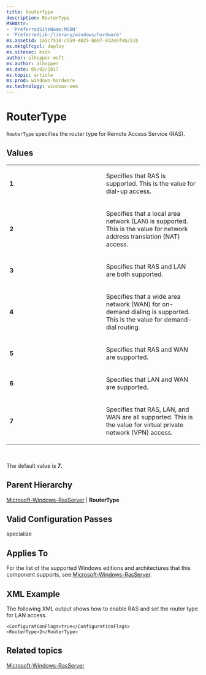 ```yaml
---
title: RouterType
description: RouterType
MSHAttr:
- 'PreferredSiteName:MSDN'
- 'PreferredLib:/library/windows/hardware'
ms.assetid: 1a5c7538-c559-4825-b697-832e5feb251b
ms.mktglfcycl: deploy
ms.sitesec: msdn
author: alhopper-msft
ms.author: alhopper
ms.date: 05/02/2017
ms.topic: article
ms.prod: windows-hardware
ms.technology: windows-oem
---
```


# RouterType


`RouterType` specifies the router type for Remote Access Service (RAS).

## Values


<table>
<colgroup>
<col width="50%" />
<col width="50%" />
</colgroup>
<tbody>
<tr class="odd">
<td><p><strong>1</strong></p></td>
<td><p>Specifies that RAS is supported. This is the value for dial-up access.</p></td>
</tr>
<tr class="even">
<td><p><strong>2</strong></p></td>
<td><p>Specifies that a local area network (LAN) is supported. This is the value for network address translation (NAT) access.</p></td>
</tr>
<tr class="odd">
<td><p><strong>3</strong></p></td>
<td><p>Specifies that RAS and LAN are both supported.</p></td>
</tr>
<tr class="even">
<td><p><strong>4</strong></p></td>
<td><p>Specifies that a wide area network (WAN) for on-demand dialing is supported. This is the value for demand-dial routing.</p></td>
</tr>
<tr class="odd">
<td><p><strong>5</strong></p></td>
<td><p>Specifies that RAS and WAN are supported.</p></td>
</tr>
<tr class="even">
<td><p><strong>6</strong></p></td>
<td><p>Specifies that LAN and WAN are supported.</p></td>
</tr>
<tr class="odd">
<td><p><strong>7</strong></p></td>
<td><p>Specifies that RAS, LAN, and WAN are all supported. This is the value for virtual private network (VPN) access.</p></td>
</tr>
</tbody>
</table>

 

The default value is **7**.

## Parent Hierarchy


[Microsoft-Windows-RasServer](microsoft-windows-rasserver.md) | **RouterType**

## Valid Configuration Passes


specialize

## Applies To


For the list of the supported Windows editions and architectures that this component supports, see [Microsoft-Windows-RasServer](microsoft-windows-rasserver.md).

## XML Example


The following XML output shows how to enable RAS and set the router type for LAN access.

```
<ConfigurationFlags>true</ConfigurationFlags> 
<RouterType>2</RouterType>
```

## Related topics


[Microsoft-Windows-RasServer](microsoft-windows-rasserver.md)

 

 







